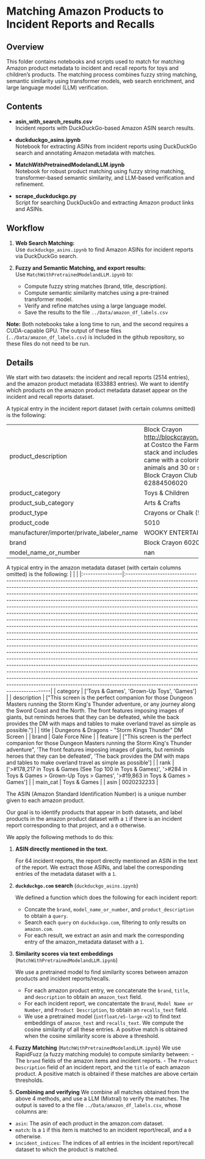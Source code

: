 # Matching Amazon Products to Incident Reports and Recalls

## Overview
This folder contains notebooks and scripts used to match for matching Amazon product metadata to incident and recall reports for toys and children’s products. The matching process combines fuzzy string matching, semantic similarity using transformer models, web search enrichment, and large language model (LLM) verification.

## Contents

- **asin_with_search_results.csv**  
  Incident reports with DuckDuckGo-based Amazon ASIN search results.

- **duckduckgo_asins.ipynb**  
  Notebook for extracting ASINs from incident reports using DuckDuckGo search and annotating Amazon metadata with matches.

- **MatchWithPretrainedModelandLLM.ipynb**  
  Notebook for robust product matching using fuzzy string matching, transformer-based semantic similarity, and LLM-based verification and refinement.

- **scrape_duckduckgo.py**  
  Script for searching DuckDuckGo and extracting Amazon product links and ASINs.


## Workflow

1. **Web Search Matching:**  
   Use `duckduckgo_asins.ipynb` to find Amazon ASINs for incident reports via DuckDuckGo search.

2. **Fuzzy and Semantic Matching, and export results:**  
   Use `MatchWithPretrainedModelandLLM.ipynb` to:
   - Compute fuzzy string matches (brand, title, description).
   - Compute semantic similarity matches using a pre-trained transformer model.
   - Verify and refine matches using a large language model.
   - Save the results to the file ``../Data/amazon_df_labels.csv``

**Note:** Both notebooks take a long time to run, and the second requires a CUDA-capable GPU. The output of  these files (``../Data/amazon_df_labels.csv``) is included in the github repository, so these files do not need to be run.

## Details

We start with two datasets: the incident and recall reports (2514 entries), and the amazon product metadata (633883 entries). We want to identify which products on the amazon product metadata dataset appear on the incident and recall reports dataset.

A typical entry in the incident report dataset (with certain columns omitted) is the following:

|                                               |                                                                                                                                                                                                                                                                                                                                                                                                                                                                                                                                                                                                                                                                                                                                                                                                                                                                               |
|:----------------------------------------------|:--------------------------------------------------------------------------------------------------------------------------------------------------------------------------------------------------------------------------------------------------------------------------------------------------------------------------------------------------------------------------------------------------------------------------------------------------------------------------------------------------------------------------------------------------------------------------------------------------------------------------------------------------------------------------------------------------------------------------------------------------------------------------------------------------------------------------------------------------------------------------------|
| product_description                           | Block Crayon http://blockcrayon.com/products.phpPurchased at Costco the Farm set it has bllock crayons that stack and includes animal shaped crayons. It came with a coloring book and about 14 animals and 30 or so blocks. All different colors. Block Crayon Club Pack 6020 and UPC Code:  62884506020                                                                                                                                                                                                                                                                                                                                                                                                                                                                                                                                                                       |
| product_category                              | Toys & Children                                                                                                                                                                                                                                                                                                                                                                                                                                                                                                                                                                                                                                                                                                                                                                                                                                                                 |
| product_sub_category                          | Arts & Crafts                                                                                                                                                                                                                                                                                                                                                                                                                                                                                                                                                                                                                                                                                                                                                                                                                                                                   |
| product_type                                  | Crayons or Chalk (5010)                                                                                                                                                                                                                                                                                                                                                                                                                                                                                                                                                                                                                                                                                                                                                                                                                                                         |
| product_code                                  | 5010                                                                                                                                                                                                                                                                                                                                                                                                                                                                                                                                                                                                                                                                                                                                                                                                                                                                            |
| manufacturer/importer/private_labeler_name    | WOOKY ENTERTAINMENT Inc                                                                                                                                                                                                                                                                                                                                                                                                                                                                                                                                                                                                                                                                                                                                                                                                                                                         |
| brand                                         | Block Crayon 6020                                                                                                                                                                                                                                                                                                                                                                                                                                                                                                                                                                                                                                                                                                                                                                                                                                                               |
| model_name_or_number                          | nan                                                                                                                                                                                                                                                                                                                                                                                                                                                                                                                                                                                                                                                                                                                                                                                                                                                                             |


A typical entry in the amazon metadata dataset (with certain columns omitted) is the following:
|                 |                                                                                                                                                                                                                                                                                                                                                                                                                                                                                                                                                                                                                                                                                                                                                                                                                                                                                                                                                                                                                                                                                                                                                                                                                                                                                                                                                                                                                              |
|:----------------|:-----------------------------------------------------------------------------------------------------------------------------------------------------------------------------------------------------------------------------------------------------------------------------------------------------------------------------------------------------------------------------------------------------------------------------------------------------------------------------------------------------------------------------------------------------------------------------------------------------------------------------------------------------------------------------------------------------------------------------------------------------------------------------------------------------------------------------------------------------------------------------------------------------------------------------------------------------------------------------------------------------------------------------------------------------------------------------------------------------------------------------------------------------------------------------------------------------------------------------------------------------------------------------------------------------------------------------------------------------------------------------------------------------------------------------|
| category        | ['Toys & Games', 'Grown-Up Toys', 'Games']                                                                                                                                                                                                                                                                                                                                                                                                                                                                                                                                                                                                                                                                                                                                                                                                                                                                                                                                                                                                                                                                                                                                                                                                                                                                                                                                                                                   |
| description     | ["This screen is the perfect companion for those Dungeon Masters running the Storm King's Thunder adventure, or any journey along the Sword Coast and the North. The front features imposing images of giants, but reminds heroes that they can be defeated, while the back provides the DM with maps and tables to make overland travel as simple as possible."]                                                                                                                                                                                                                                                                                                                                                                                                                                                                                                                                                                                                                                                                                                                                                                                                                                                                                                                                                                                                                                                            |
| title           | Dungeons &amp; Dragons - &quot;Storm Kings Thunder&quot; DM Screen                                                                                                                                                                                                                                                                                                                                                                                                                                                                                                                                                                                                                                                                                                                                                                                                                                                                                                                                                                                                                                                                                                                                                                                                                                                                                                                                                           |
| brand           | Gale Force Nine                                                                                                                                                                                                                                                                                                                                                                                                                                                                                                                                                                                                                                                                                                                                                                                                                                                                                                                                                                                                                                                                                                                                                                                                                                                                                                                                                                                                              |
| feature         | ["This screen is the perfect companion for those Dungeon Masters running the Storm King's Thunder adventure", 'The front features imposing images of giants, but reminds heroes that they can be defeated', 'The back provides the DM with maps and tables to make overland travel as simple as possible']                                                                                                                                                                                                                                                                                                                                                                                                                                                                                                                                                                                                                                                                                                                                                                                                                                                                                                                                                                                                                                                                                                                   |
| rank            | ['>#178,217 in Toys & Games (See Top 100 in Toys & Games)', '>#284 in Toys & Games > Grown-Up Toys > Games', '>#19,863 in Toys & Games > Games']                                                                                                                                                                                                                                                                                                                                                                                                                                                                                                                                                                                                                                                                                                                                                                                                                                                                                                                                                                                                                                                                                                                                                                                                                                                                             |
| main_cat        | Toys & Games                                                                                                                                                                                                                                                                                                                                                                                                                                                                                                                                                                                                                                                                                                                                                                                                                                                                                                                                                                                                                                                                                                                                                                                                                                                                                                                                                                                                                 |
| asin            | 0020232233                                                                                                                                                                                                                                                                                                                                                                                                                                                                                                                                                                                                                                                                                                                                                                                                                                                                                                                                                                                                                                                                                                                                                                                                                                                                                                                                                                                                                   |

The ASIN (Amazon Standard Identification Number) is a unique number given to each amazon product. 

Our goal is to identify products that appear in both datasets, and label products in the amazon product dataset with a `1` if there is an incident report corresponding to that project, and a `0` otherwise.

We apply the following methods to do this:
1. **ASIN directly mentioned in the text.**
    
    For 64 incident reports, the report directly mentioned an ASIN in the text of the report. We extract those ASINs, and label the corresponding entries of the metadata dataset with a `1`.
2.  **`duckduckgo.com` search** (`duckduckgo_asins.ipynb`) 
    
    We defined a function which does the following for each incident report:
    -   Concate the `brand`, `model_name_or_number`, and `product_description` to obtain a `query`.
    -   Search each `query` on `duckduckgo.com`, filtering to only results on `amazon.com`.
    -   For each result, we extract an asin and mark the corresponding entry of the amazon_metadata dataset with a `1`.

3. **Similarity scores via text embeddings** (`MatchWithPretrainedModelandLLM.ipynb`)

    We use a pretrained model to find similarity scores between amazon products and incident reports/recalls.
    -   For each amazon product entry, we concatenate the `brand`, `title`, and `description` to obtain an `amazon_text` field.
    -   For each incident report, we concatentate the `Brand`, `Model Name or Number`, and `Product Description`, to obtain an `recalls_text` field.
    -   We use a pretrained model (`intfloat/e5-large-v2`) to find text embeddings of `amazon_text` and `recalls_text`. We compute the cosine similarity of all these entries.
    A positive match is obtained when the cosine similarity score is above a threshold.
    

4. **Fuzzy Matching** (`MatchWithPretrainedModelandLLM.ipynb`)
We use RapidFuzz (a fuzzy matching module) to compute similarity between:
        - The `brand` fields of the amazon items and incident reports.
        - The `Product Description` field of an incident report, and the `title` of each amazon product.
A positive match is obtained if these matches are above certain thresholds.

5. **Combining and verifying**
We combine all matches obtained from the above 4 methods, and use a LLM (Mixtral) to verify the matches.
The output is saved to a the file ``../Data/amazon_df_labels.csv``, whose columns are:
- `asin`: The asin of each product in the amazon.com dataset.
- `match`: Is a `1` if this item is matched to an incident report/recall, and a `0` otherwise.
- `incident_indices`: The indices of all entries in the incident report/recall dataset to which the product is matched.
